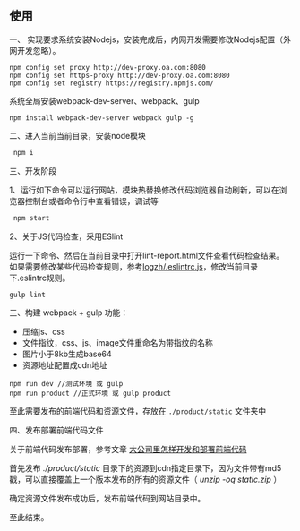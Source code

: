 ## 使用

一、 实现要求系统安装Nodejs，安装完成后，内网开发需要修改Nodejs配置（外网开发忽略）。

```
npm config set proxy http://dev-proxy.oa.com:8080
npm config set https-proxy http://dev-proxy.oa.com:8080
npm config set registry https://registry.npmjs.com/
```

系统全局安装webpack-dev-server、webpack、gulp
```
npm install webpack-dev-server webpack gulp -g
```

二、进入当前当前目录，安装node模块

```bash
 npm i
```

三、开发阶段

1、运行如下命令可以运行网站，模块热替换修改代码浏览器自动刷新，可以在浏览器控制台或者命令行中查看错误，调试等

```bash
 npm start
```

2、关于JS代码检查，采用ESlint

运行一下命令、然后在当前目录中打开lint-report.html文件查看代码检查结果。如果需要修改某些代码检查规则，参考[logzh/.eslintrc.js](https://gist.github.com/logzh/65c22a7d4211bee1289e)，修改当前目录下.eslintrc规则。

```
gulp lint
```

三、构建 webpack + gulp
功能：
  - 压缩js、css
  - 文件指纹，css、js、image文件重命名为带指纹的名称
  - 图片小于8kb生成base64
  - 资源地址配置成cdn地址
  
```
npm run dev //测试环境 或 gulp
npm run product //正式环境 或 gulp product
```

至此需要发布的前端代码和资源文件，存放在 `./product/static` 文件夹中


四、发布部署前端代码文件

关于前端代码发布部署，参考文章 [大公司里怎样开发和部署前端代码](https://github.com/fouber/blog/issues/6)

首先发布 *./product/static* 目录下的资源到cdn指定目录下，因为文件带有md5戳，可以直接覆盖上一个版本发布的所有的资源文件（ *unzip -oq static.zip* ）

确定资源文件发布成功后，发布前端代码到网站目录中。

至此结束。
